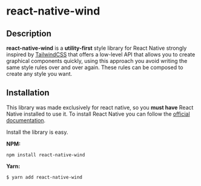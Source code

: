 # react-native-wind

## Description

**react-native-wind** is a **utility-first** style library for React Native strongly inspired by [TailwindCSS](https://tailwindcss.com/) that offers a low-level API that allows you to create graphical components quickly, using this approach you avoid writing the same style rules over and over again. These rules can be composed to create any style you want.

## Installation

This library was made exclusively for react native, so you **must have** React Native installed to use it. To install React Native you can follow the [official documentation](https://reactnative.dev/docs/environment-setup).

Install the library is easy.

**NPM:**

```
npm install react-native-wind
```

**Yarn:**
```
$ yarn add react-native-wind
```